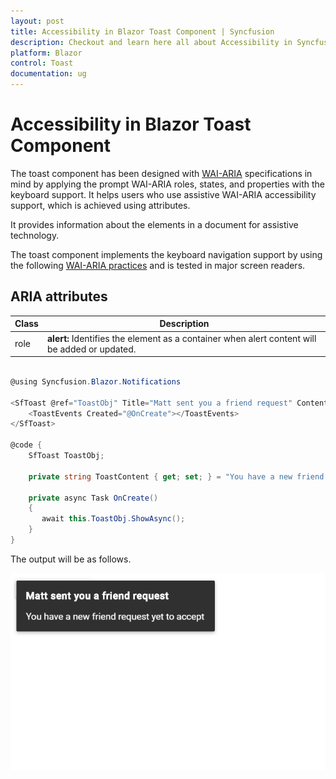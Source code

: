```yaml
---
layout: post
title: Accessibility in Blazor Toast Component | Syncfusion
description: Checkout and learn here all about Accessibility in Syncfusion Blazor Toast component and much more details.
platform: Blazor
control: Toast
documentation: ug
---
```


# Accessibility in Blazor Toast Component

The toast component has been designed with [WAI-ARIA](http://www.w3.org/WAI/PF/aria-practices/) specifications in mind by applying the prompt WAI-ARIA roles, states, and properties with the keyboard support. It helps users who use assistive WAI-ARIA accessibility support, which is achieved using attributes.

It provides information about the elements in a document for assistive technology.

The toast component implements the keyboard navigation support by using the following [WAI-ARIA practices](https://www.w3.org/TR/wai-aria-practices/) and is tested in major screen readers.

## ARIA attributes

<!-- markdownlint-disable MD033 -->

| Class | Description |
| -------- | -------- |
| role |  <b>alert:</b> Identifies the element as a container when alert content will be added or updated. |

```csharp

@using Syncfusion.Blazor.Notifications

<SfToast @ref="ToastObj" Title="Matt sent you a friend request" Content="@ToastContent" Timeout="0">
    <ToastEvents Created="@OnCreate"></ToastEvents>
</SfToast>

@code {
    SfToast ToastObj;

    private string ToastContent { get; set; } = "You have a new friend request yet to accept";

    private async Task OnCreate()
    {
       await this.ToastObj.ShowAsync();
    }
}

```

The output will be as follows.

![Accessibility](./images/accessibility.png)